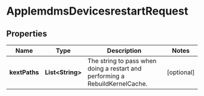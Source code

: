 

# ApplemdmsDevicesrestartRequest


## Properties

| Name | Type | Description | Notes |
|------------ | ------------- | ------------- | -------------|
|**kextPaths** | **List&lt;String&gt;** | The string to pass when doing a restart and performing a RebuildKernelCache. |  [optional] |




